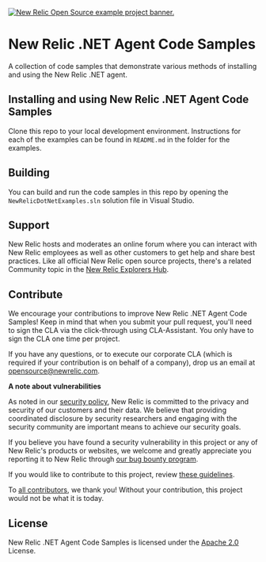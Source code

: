 <a href="https://opensource.newrelic.com/oss-category/#example-code"><picture><source media="(prefers-color-scheme: dark)" srcset="https://github.com/newrelic/opensource-website/raw/main/src/images/categories/dark/Example_Code.png"><source media="(prefers-color-scheme: light)" srcset="https://github.com/newrelic/opensource-website/raw/main/src/images/categories/Example_Code.png"><img alt="New Relic Open Source example project banner." src="https://github.com/newrelic/opensource-website/raw/main/src/images/categories/Example_Code.png"></picture></a>

# New Relic .NET Agent Code Samples

A collection of code samples that demonstrate various methods of installing and using the New Relic .NET agent.

## Installing and using New Relic .NET Agent Code Samples

Clone this repo to your local development environment. Instructions for each of the examples can be found in `README.md` in the folder for the examples.

## Building

You can build and run the code samples in this repo by opening the `NewRelicDotNetExamples.sln` solution file in Visual Studio.

## Support

New Relic hosts and moderates an online forum where you can interact with New Relic employees as well as other customers to get help and share best practices. Like all official New Relic open source projects, there's a related Community topic in the [New Relic Explorers Hub](https://forum.newrelic.com).

## Contribute

We encourage your contributions to improve New Relic .NET Agent Code Samples! Keep in mind that when you submit your pull request, you'll need to sign the CLA via the click-through using CLA-Assistant. You only have to sign the CLA one time per project.

If you have any questions, or to execute our corporate CLA (which is required if your contribution is on behalf of a company), drop us an email at opensource@newrelic.com.

**A note about vulnerabilities**

As noted in our [security policy](../../security/policy), New Relic is committed to the privacy and security of our customers and their data. We believe that providing coordinated disclosure by security researchers and engaging with the security community are important means to achieve our security goals.

If you believe you have found a security vulnerability in this project or any of New Relic's products or websites, we welcome and greatly appreciate you reporting it to New Relic through [our bug bounty program](https://docs.newrelic.com/docs/security/security-privacy/information-security/report-security-vulnerabilities/).

If you would like to contribute to this project, review [these guidelines](./CONTRIBUTING.md).

To [all contributors](https://github.com/newrelic/newrelic-dotnet-examples/graphs/contributors), we thank you!  Without your contribution, this project would not be what it is today.

## License
New Relic .NET Agent Code Samples is licensed under the [Apache 2.0](http://apache.org/licenses/LICENSE-2.0.txt) License.

